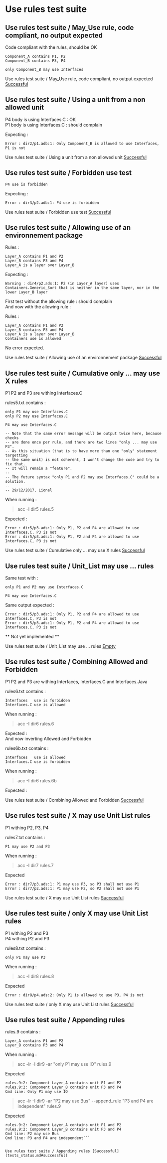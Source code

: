 
# Use rules test suite



##  Use rules test suite / May_Use rule, code compliant, no output expected

  Code compliant with the rules, should be OK  

```  
Component_A contains P1, P2
Component_B contains P3, P4

only Component_B may use Interfaces
```  


Use rules test suite / May_Use rule, code compliant, no output expected [Successful](tests_status.md#successful)

##  Use rules test suite / Using a unit from a non allowed unit

  P4 body is using Interfaces.C : OK    
  P1 body is using Interfaces.C : should complain  

  Expecting :  

```  
Error : dir2/p1.adb:1: Only Component_B is allowed to use Interfaces, P1 is not
```  


Use rules test suite / Using a unit from a non allowed unit [Successful](tests_status.md#successful)

##  Use rules test suite / Forbidden use test


```  
P4 use is forbidden
```  

  Expecting :  

```  
Error : dir3/p2.adb:1: P4 use is forbidden
```  


Use rules test suite / Forbidden use test [Successful](tests_status.md#successful)

##  Use rules test suite / Allowing use of an environnement package


  Rules :  

```  
Layer_A contains P1 and P2
Layer_B contains P3 and P4
Layer_A is a layer over Layer_B
```  
  Expecting :  


```  
Warning : dir4/p2.ads:1: P2 (in Layer_A layer) uses Containers.Generic_Sort that is neither in the same layer, nor in the lower Layer_B layer
```  

  First test without the allowing rule : should complain  
  And now with the allowing rule :  

  Rules :  

```  
Layer_A contains P1 and P2
Layer_B contains P3 and P4
Layer_A is a layer over Layer_B
Containers use is allowed
```  

  No error expected.  


Use rules test suite / Allowing use of an environnement package [Successful](tests_status.md#successful)

##  Use rules test suite / Cumulative only ... may use X rules

  P1 P2 and P3 are withing Interfaces.C  

  rules5.txt contains :  

```  
only P1 may use Interfaces.C
only P2 may use Interfaces.C

P4 may use Interfaces.C

-- Note that the same error message will be output twice here, because checks
-- are done once per rule, and there are two lines "only ... may use P3".
-- As this situation (that is to have more than one "only" statement targetting
-- the same unit) is not coherent, I won't change the code and try to fix that.
-- It will remain a "feature".
--
-- The future syntax "only P1 and P2 may use Interfaces.C" could be a solution.
--
-- 29/12/2017, Lionel
```  

  When running :  

  > acc -I dir5 rules.5  

  Expected :  

```  
Error : dir5/p3.ads:1: Only P1, P2 and P4 are allowed to use Interfaces.C, P3 is not
Error : dir5/p3.ads:1: Only P1, P2 and P4 are allowed to use Interfaces.C, P3 is not
```  


Use rules test suite / Cumulative only ... may use X rules [Successful](tests_status.md#successful)

##  Use rules test suite / Unit_List may use ... rules


  Same test with :  

```  
only P1 and P2 may use Interfaces.C

P4 may use Interfaces.C

```  

  Same output expected :  

```  
Error : dir5/p3.ads:1: Only P1, P2 and P4 are allowed to use Interfaces.C, P3 is not
Error : dir5/p3.ads:1: Only P1, P2 and P4 are allowed to use Interfaces.C, P3 is not
```  

  ** Not yet implemented **  

Use rules test suite / Unit_List may use ... rules [Empty](tests_status.md#empty)

##  Use rules test suite / Combining Allowed and Forbidden

  P1 P2 and P3 are withing Interfaces, Interfaces.C and Interfaces.Java  

  rules6.txt contains :  

```  
Interfaces   use is forbidden
Interfaces.C use is allowed
```  

  When running :  

  > acc -I dir6 rules.6  

  Expected :  
  And now inverting Allowed and Forbidden  

  rules6b.txt contains :  

```  
Interfaces   use is allowed
Interfaces.C use is forbidden

```  

  When running :  

  > acc -I dir6 rules.6b  

  Expected :  

Use rules test suite / Combining Allowed and Forbidden [Successful](tests_status.md#successful)

##  Use rules test suite / X may use Unit List rules

  P1 withing P2, P3, P4  

  rules7.txt contains :  

```  
P1 may use P2 and P3
```  

  When running :  

  > acc -I dir7 rules.7  

  Expected  

```  
Error : dir7/p3.ads:1: P1 may use P3, so P3 shall not use P1
Error : dir7/p2.ads:1: P1 may use P2, so P2 shall not use P1
```  


Use rules test suite / X may use Unit List rules [Successful](tests_status.md#successful)

##  Use rules test suite / only X may use Unit List rules

  P1 withing P2 and P3  
  P4 withing P2 and P3  

  rules8.txt contains :  

```  
only P1 may use P3
```  

  When running :  

  > acc -I dir8 rules.8  

  Expected  

```  
Error : dir8/p4.ads:2: Only P1 is allowed to use P3, P4 is not
```  


Use rules test suite / only X may use Unit List rules [Successful](tests_status.md#successful)

##  Use rules test suite / Appending rules


  rules.9 contains :  

```  
Layer_A contains P1 and P2
Layer_B contains P3 and P4

```  

  When running :  

  > acc -lr -I dir9 -ar "only P1 may use IO" rules.9  

  Expected  

```  
rules.9:2: Component Layer_A contains unit P1 and P2
rules.9:2: Component Layer_B contains unit P3 and P4
Cmd line: Only P1 may use IO
```  

  > acc -lr -I dir9 -ar "P2 may use Bus" --append_rule "P3 and P4 are independent" rules.9  

  Expected  

```  
rules.9:2: Component Layer_A contains unit P1 and P2
rules.9:2: Component Layer_B contains unit P3 and P4
Cmd line: P2 may use Bus
Cmd line: P3 and P4 are independent```  


Use rules test suite / Appending rules [Successful](tests_status.md#successful)
